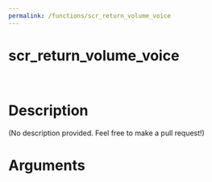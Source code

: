 ```yaml
---
permalink: /functions/scr_return_volume_voice
---
```

# scr_return_volume_voice  
&nbsp;  
# Description  
(No description provided. Feel free to make a pull request!) 
&nbsp;  
# Arguments


